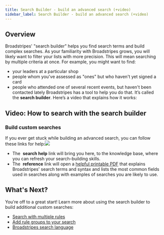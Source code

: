 ```yaml
---
title: Search Builder - build an advanced search (+video)
sidebar_label: Search Builder - build an advanced search (+video)
---
```


## Overview
Broadstripes' "search builder" helps you find search terms and build complex searches.
As your familiarity with Broadstripes grows, you will likely want to filter your lists with more precision. This will mean searching by multiple criteria at once. For example, you might want to find:
- your leaders at a particular shop
- people whom you've assessed as "ones" but who haven't yet signed a card
- people who attended one of several recent events, but haven't been contacted lately
Broadstripes has a tool to help you do that. It’s called the **search builder**. Here’s a video that explains how it works:
## Video: How to search with the search builder
### Build custom searches
If you ever get stuck while building an advanced search, you can follow these links for help:![](/img/getting-started/6f5c6c1-AdvSearchHelpLinks.png)
- The  **search help** link will bring you here, to the knowledge base, where you can refresh your search-building skills.
- The  **reference** link will open a [helpful printable PDF](https://crm.broadstripes.com/broadstripes-search-reference-v1.0.pdf) that explains Broadstripes' search terms and syntax and lists the most common fields used in searches along with examples of searches you are likely to use.
## What's Next?
You're off to a great start!
Learn more about using the search builder to build additional custom searches:
- [Search with multiple rules](https://help.broadstripes.com/help-articles/using-broadstripes/search/search-with-multiple-rules/)
- [Add rule groups to your search](https://help.broadstripes.com/help-articles/using-broadstripes/search/add-rule-groups-to-your-search/)
- [Broadstripes search language](https://help.broadstripes.com/help-articles/using-broadstripes/search/search-language-reference/)